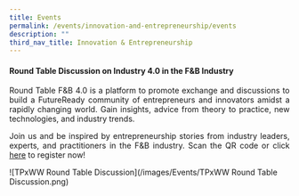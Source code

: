 ```yaml
---
title: Events
permalink: /events/innovation-and-entrepreneurship/events
description: ""
third_nav_title: Innovation & Entrepreneurship
---
```

#### Round Table Discussion on Industry 4.0 in the F&B Industry ####
<div style="text-align: justify">
    <p>
Round Table F&B 4.0 is a platform to promote exchange and discussions to build a FutureReady community of entrepreneurs and innovators amidst a rapidly changing world. Gain insights, advice from theory to practice, new technologies, and industry trends.
    </p>
    <p>
Join us and be inspired by entrepreneurship stories from industry leaders, experts, and practitioners in the F&B industry. Scan the QR code or click <a href="https://forms.office.com/r/Z8Tqt687UP">here</a> to register now!
    </p>
</div>

![TPxWW Round Table Discussion](/images/Events/TPxWW Round Table Discussion.png)